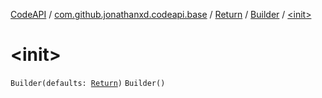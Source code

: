 [CodeAPI](../../../index.md) / [com.github.jonathanxd.codeapi.base](../../index.md) / [Return](../index.md) / [Builder](index.md) / [&lt;init&gt;](.)

# &lt;init&gt;

`Builder(defaults: `[`Return`](../index.md)`)`
`Builder()`